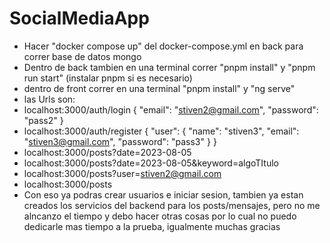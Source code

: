 # SocialMediaApp

* Hacer "docker compose up" del docker-compose.yml en back para correr base de datos mongo
* Dentro de back tambien en una terminal correr "pnpm install" y "pnpm run start" (instalar pnpm si es necesario)
* dentro de front correr en una terminal "pnpm install" y "ng serve"
* las Urls son:
* localhost:3000/auth/login {
    "email": "stiven2@gmail.com",
    "password": "pass2" 
}
* localhost:3000/auth/register {
    "user": {
        "name": "stiven3",
        "email": "stiven3@gmail.com",
        "password": "pass3" 
    }
}
* localhost:3000/posts?date=2023-08-05
* localhost:3000/posts?date=2023-08-05&keyword=algoTItulo
* localhost:3000/posts?user=stiven2@gmail.com
* localhost:3000/posts
* Con eso ya podras crear usuarios e iniciar sesion, tambien ya estan creados los servicios del backend para los posts/mensajes, pero no me alncanzo el tiempo y debo hacer otras cosas por lo cual no puedo dedicarle mas tiempo a la prueba, igualmente muchas gracias 
